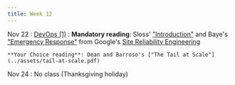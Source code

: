 ```yaml
---
title: Week 12
---
```


Nov 22
: [DevOps (1)](../assets/lecture-23-devops1.pdf)
  : **Mandatory reading**: Sloss' ["Introduction"](https://sre.google/sre-book/introduction/) and Baye's ["Emergency Response"](https://sre.google/sre-book/emergency-response/) from Google's [Site Reliability Engineering](https://sre.google/sre-book/table-of-contents/)

    **Your Choice reading**: Dean and Barroso's ["The Tail at Scale"](../assets/tail-at-scale.pdf)

Nov 24
: No class (Thanksgiving holiday)